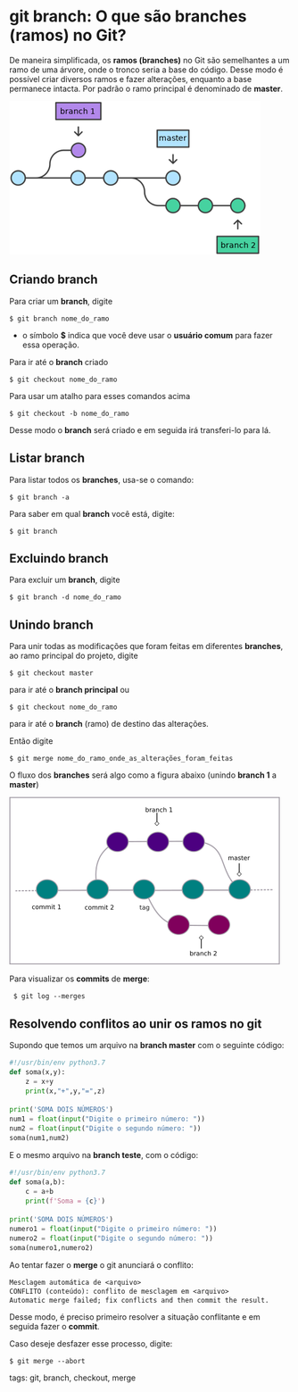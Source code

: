 # git branch: O que são branches (ramos) no Git?

De maneira simplificada, os **ramos (branches)** no Git são semelhantes a um ramo de uma árvore, onde o tronco seria a base do código. Desse modo é possível criar diversos ramos e fazer alterações, enquanto a base permanece intacta. Por padrão o ramo principal é denominado de **master**.

![ramos no git](img/p0012-0.png)

## Criando branch

Para criar um **branch**, digite

```
$ git branch nome_do_ramo
```

- o símbolo **$** indica que você deve usar o **usuário comum** para fazer essa operação.

Para ir até o **branch** criado

```
$ git checkout nome_do_ramo
```

Para usar um atalho para esses comandos acima

```
$ git checkout -b nome_do_ramo
```

Desse modo o **branch** será criado e em seguida irá transferi-lo para lá.

## Listar branch

Para listar todos os **branches**, usa-se o comando:

```
$ git branch -a
```

Para saber em qual **branch** você está, digite:

```
$ git branch
```

## Excluindo branch

Para excluir um **branch**, digite

```
$ git branch -d nome_do_ramo
```

## Unindo branch

Para unir todas as modificações que foram feitas em diferentes **branches**, ao ramo principal do projeto, digite

```
$ git checkout master
```

para ir até o **branch principal** ou

```
$ git checkout nome_do_ramo
```

para ir até o **branch** (ramo) de destino das alterações.

Então digite

```
$ git merge nome_do_ramo_onde_as_alterações_foram_feitas
```

O fluxo dos **branches** será algo como a figura abaixo (unindo **branch 1** a **master**)

![merge](img/p0012-1.png)

Para visualizar os **commits** de **merge**:

```
 $ git log --merges 
```

## Resolvendo conflitos ao unir os ramos no git

Supondo que temos um arquivo na **branch master** com o seguinte código:

```py
#!/usr/bin/env python3.7
def soma(x,y):
    z = x+y
    print(x,"+",y,"=",z)

print('SOMA DOIS NÚMEROS')
num1 = float(input("Digite o primeiro número: "))
num2 = float(input("Digite o segundo número: "))
soma(num1,num2)
```

E o mesmo arquivo na **branch teste**, com o código:

```py
#!/usr/bin/env python3.7
def soma(a,b):
    c = a+b
    print(f'Soma = {c}')

print('SOMA DOIS NÚMEROS')
numero1 = float(input("Digite o primeiro número: "))
numero2 = float(input("Digite o segundo número: "))
soma(numero1,numero2)
```

Ao tentar fazer o **merge** o git anunciará o conflito:

```
Mesclagem automática de <arquivo>
CONFLITO (conteúdo): conflito de mesclagem em <arquivo>
Automatic merge failed; fix conflicts and then commit the result.
```

Desse modo, é preciso primeiro resolver a situação conflitante e em seguida fazer o **commit**.

Caso deseje desfazer esse processo, digite:

```
$ git merge --abort
```

tags: git, branch, checkout, merge
